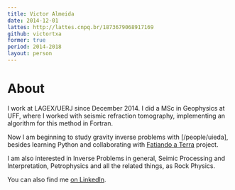 ```yaml
---
title: Victor Almeida
date: 2014-12-01
lattes: http://lattes.cnpq.br/1873679068917169
github: victortxa
former: true
period: 2014-2018
layout: person
---
```


# About

I work at LAGEX/UERJ since December 2014. I did a MSc in Geophysics at UFF,
where I worked with seismic refraction tomography, implementing an algorithm
for this method in Fortran.

Now I am beginning to study gravity inverse problems with
[/people/uieda], besides
learning Python and collaborating with
<a href="http://www.fatiando.org/">Fatiando a Terra</a> project.

I am also interested in Inverse Problems in general,
Seimic Processing and Interpretation, Petrophysics and
all the related things, as Rock Physics.

You can also find
me <a href="http://br.linkedin.com/in/victorxalmeida/en">on LinkedIn</a>.
